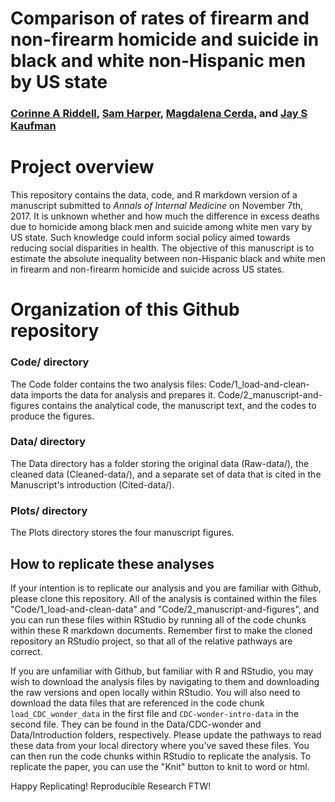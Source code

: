 # Comparison of rates of firearm and non-firearm homicide and suicide in black and white non-Hispanic men by US state
### [Corinne A Riddell](corinneriddell.com), [Sam Harper](samharper.org), [Magdalena Cerda](https://www.ucdmc.ucdavis.edu/emergency/ourteam/faculty/cerda.html), and [Jay S Kaufman](jayskaufman.com)

# Project overview

This repository contains the data, code, and R markdown version of a manuscript submitted to *Annals of Internal Medicine* on November 7th, 2017. It is unknown whether and how much the difference in excess deaths due to homicide among black men and suicide among white men vary by US state. Such knowledge could inform social policy aimed towards reducing social disparities in health. The objective of this manuscript is to estimate the absolute inequality between non-Hispanic black and white men in firearm and non-firearm homicide and suicide across US states.

# Organization of this Github repository

### Code/ directory

The Code folder contains the two analysis files: Code/1_load-and-clean-data imports the data for analysis and prepares it. Code/2_manuscript-and-figures contains the analytical code, the manuscript text, and the codes to produce the figures.

### Data/ directory

The Data directory has a folder storing the original data (Raw-data/), the cleaned data (Cleaned-data/), and a separate set of data that is cited in the Manuscript's introduction (Cited-data/).

### Plots/ directory

The Plots directory stores the four manuscript figures. 

## How to replicate these analyses

If your intention is to replicate our analysis and you are familiar with Github, please clone this repository. All of the analysis is contained within the files "Code/1_load-and-clean-data" and "Code/2_manuscript-and-figures", and you can run these files within RStudio by running all of the code chunks within these R markdown documents. Remember first to make the cloned repository an RStudio project, so that all of the relative pathways are correct.

If you are unfamiliar with Github, but familiar with R and RStudio, you may wish to download the analysis files by navigating to them and downloading the raw versions and open locally within RStudio. You will also need to download the data files that are referenced in the code chunk `load_CDC_wonder_data` in the first file and `CDC-wonder-intro-data` in the second file. They can be found in the Data/CDC-wonder and Data/Introduction folders, respectively. Please update the pathways to read these data from your local directory where you've saved these files. You can then run the code chunks within RStudio to replicate the analysis. To replicate the paper, you can use the "Knit" button to knit to word or html.

Happy Replicating! Reproducible Research FTW!
